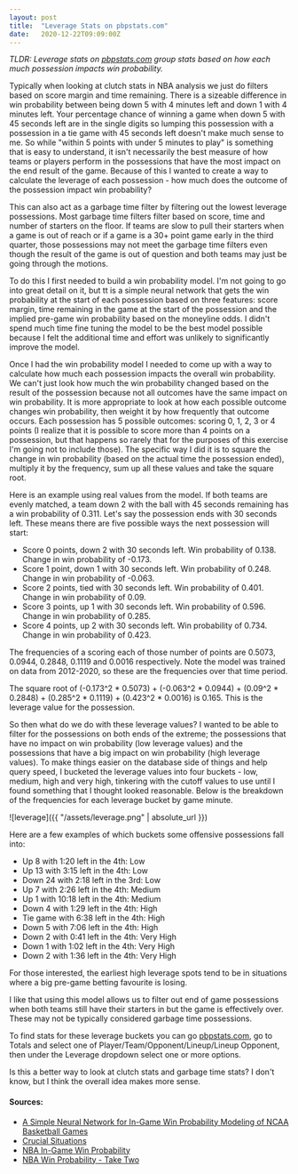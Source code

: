 ```yaml
---
layout: post
title:  "Leverage Stats on pbpstats.com"
date:   2020-12-22T09:09:00Z
---
```


*TLDR: Leverage stats on [pbpstats.com](https://www.pbpstats.com/) group stats based on how each much possession impacts win probability.*

Typically when looking at clutch stats in NBA analysis we just do filters based on score margin and time remaining. There is a sizeable difference in win probability between being down 5 with 4 minutes left and down 1 with 4 minutes left. Your percentage chance of winning a game when down 5 with 45 seconds left are in the single digits so lumping this possession with a possession in a tie game with 45 seconds left doesn't make much sense to me. So while "within 5 points with under 5 minutes to play" is something that is easy to understand, it isn't necessarily the best measure of how teams or players perform in the possessions that have the most impact on the end result of the game. Because of this I wanted to create a way to calculate the leverage of each possession - how much does the outcome of the possession impact win probability?

This can also act as a garbage time filter by filtering out the lowest leverage possessions. Most garbage time filters filter based on score, time and number of starters on the floor. If teams are slow to pull their starters when a game is out of reach or if a game is a 30+ point game early in the third quarter, those possessions may not meet the garbage time filters even though the result of the game is out of question and both teams may just be going through the motions.

To do this I first needed to build a win probability model. I'm not going to go into great detail on it, but tt is a simple neural network that gets the win probability at the start of each possession based on three features: score margin, time remaining in the game at the start of the possession and the implied pre-game win probability based on the moneyline odds. I didn't spend much time fine tuning the model to be the best model possible because I felt the additional time and effort was unlikely to significantly improve the model.

Once I had the win probability model I needed to come up with a way to calculate how much each possession impacts the overall win probability. We can't just look how much the win probability changed based on the result of the possession because not all outcomes have the same impact on win probability. It is more appropriate to look at how each possible outcome changes win probability, then weight it by how frequently that outcome occurs. Each possession has 5 possible outcomes: scoring 0, 1, 2, 3 or 4 points (I realize that it is possible to score more than 4 points on a possession, but that happens so rarely that for the purposes of this exercise I'm going not to include those). The specific way I did it is to square the change in win probability (based on the actual time the possession ended), multiply it by the frequency, sum up all these values and take the square root.

Here is an example using real values from the model. If both teams are evenly matched, a team down 2 with the ball with 45 seconds remaining has a win probability of 0.311. Let's say the possession ends with 30 seconds left. These means there are five possible ways the next possession will start:

* Score 0 points, down 2 with 30 seconds left. Win probability of 0.138. Change in win probability of -0.173.
* Score 1 point, down 1 with 30 seconds left. Win probability of 0.248. Change in win probability of -0.063.
* Score 2 points, tied with 30 seconds left. Win probability of 0.401. Change in win probability of 0.09.
* Score 3 points, up 1 with 30 seconds left. Win probability of 0.596. Change in win probability of 0.285.
* Score 4 points, up 2 with 30 seconds left. Win probability of 0.734. Change in win probability of 0.423.

The frequencies of a scoring each of those number of points are 0.5073, 0.0944, 0.2848, 0.1119 and 0.0016 respectively. Note the model was trained on data from 2012-2020, so these are the frequencies over that time period.

The square root of (-0.173^2 * 0.5073) + (-0.063^2 * 0.0944) + (0.09^2 * 0.2848) + (0.285^2 * 0.1119) + (0.423^2 * 0.0016) is 0.165. This is the leverage value for the possession.

So then what do we do with these leverage values? I wanted to be able to filter for the possessions on both ends of the extreme; the possessions that have no impact on win probability (low leverage values) and the possessions that have a big impact on win probability (high leverage values). To make things easier on the database side of things and help query speed, I bucketed the leverage values into four buckets - low, medium, high and very high, tinkering with the cutoff values to use until I found something that I thought looked reasonable. Below is the breakdown of the frequencies for each leverage bucket by game minute.

![leverage]({{ "/assets/leverage.png" | absolute_url }})

Here are a few examples of which buckets some offensive possessions fall into:

* Up 8 with 1:20 left in the 4th: Low
* Up 13 with 3:15 left in the 4th: Low
* Down 24 with 2:18 left in the 3rd: Low
* Up 7 with 2:26 left in the 4th: Medium
* Up 1 with 10:18 left in the 4th: Medium
* Down 4 with 1:29 left in the 4th: High
* Tie game with 6:38 left in the 4th: High
* Down 5 with 7:06 left in the 4th: High
* Down 2 with 0:41 left in the 4th: Very High
* Down 1 with 1:02 left in the 4th: Very High
* Down 2 with 1:36 left in the 4th: Very High

For those interested, the earliest high leverage spots tend to be in situations where a big pre-game betting favourite is losing.

I like that using this model allows us to filter out end of game possessions when both teams still have their starters in but the game is effectively over. These may not be typically considered garbage time possessions.

To find stats for these leverage buckets you can go [pbpstats.com](https://www.pbpstats.com/), go to Totals and select one of Player/Team/Opponent/Lineup/Lineup Opponent, then under the Leverage dropdown select one or more options.

Is this a better way to look at clutch stats and garbage time stats? I don't know, but I think the overall idea makes more sense.


#### Sources:

* [A Simple Neural Network for In-Game Win Probability Modeling of NCAA Basketball Games](https://medium.com/analytics-vidhya/a-simple-neural-network-for-in-game-win-probability-modeling-of-ncaa-basketball-games-58ab4e3ca0f9)
* [Crucial Situations](https://tht.fangraphs.com/crucial-situations/)
* [NBA In-Game Win Probability](https://www.inpredictable.com/2013/06/nba-in-game-win-probability.html)
* [NBA Win Probability - Take Two](https://www.inpredictable.com/2015/01/nba-win-probability-take-two.html)
